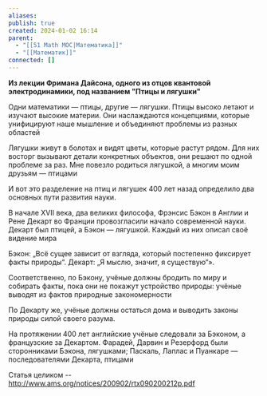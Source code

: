 ```yaml
---
aliases: 
publish: true
created: 2024-01-02 16:14
parent:
  - "[[51 Math MOC|Математика]]"
  - "[[Математик]]"
connected: []
---
```


**Из лекции Фримана Дайсона, одного из отцов квантовой электродинамики, под названием "Птицы и лягушки"**

  

Одни математики — птицы, другие — лягушки. Птицы высоко летают и изучают высокие материи. Они наслаждаются концепциями, которые унифицируют наше мышление и объединяют проблемы из разных областей

  

Лягушки живут в болотах и видят цветы, которые растут рядом. Для них восторг вызывают детали конкретных объектов, они решают по одной проблеме за раз. Мне повезло родиться лягушкой, а многим моим друзьям — птицами

  

И вот это разделение на птиц и лягушек 400 лет назад определило два основных пути развития науки.

  

В начале XVII века, два великих философа, Фрэнсис Бэкон в Англии и Рене Декарт во Франции провозгласили начало современной науки. Декарт был птицей, а Бэкон — лягушкой. Каждый из них описал своё видение мира

  

Бэкон: „Всё сущее зависит от взгляда, который постепенно фиксирует факты природы“. Декарт: „Я мыслю, значит, я существую“».

  

Соответственно, по Бэкону, учёные должны бродить  по миру и собирать факты, пока они не покажут устройство природы: учёные выводят из фактов природные закономерности

  

По Декарту же, учёные должны остаться дома и выводить законы природы силой своего разума.

  

На протяжении 400 лет английские учёные следовали за Бэконом, а французские за Декартом. Фарадей, Дарвин и Резерфорд были сторонниками Бэкона, лягушками; Паскаль, Лаплас и Пуанкаре — последователями Декарта, птицами

  

Статья целиком -- http://www.ams.org/notices/200902/rtx090200212p.pdf













